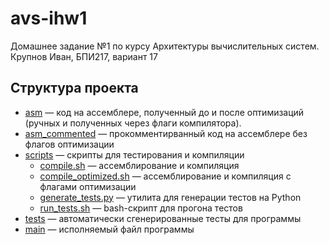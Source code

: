 # avs-ihw1

Домашнее задание №1 по курсу Архитектуры вычислительных систем.
Крупнов Иван, БПИ217, вариант 17

## Структура проекта
* [asm](https://github.com/shar3nda/avs-ihw1/tree/main/asm) — код на ассемблере, полученный до и после оптимизаций (ручных и полученных через флаги компилятора).
* [asm_commented](https://github.com/shar3nda/avs-ihw1/tree/main/asm_commented) — прокомментирванный код на ассемблере без флагов оптимизации
* [scripts](https://github.com/shar3nda/avs-ihw1/tree/main/scripts) — скрипты для тестирования и компиляции
    * [compile.sh](https://github.com/shar3nda/avs-ihw1/blob/main/scripts/compile.sh) — ассемблирование и компиляция
    * [compile_optimized.sh](https://github.com/shar3nda/avs-ihw1/blob/main/scripts/compile_optimized.sh) — ассемблирование и компиляция с флагами оптимизации
    * [generate_tests.py](https://github.com/shar3nda/avs-ihw1/blob/main/scripts/generate_tests.py) — утилита для генерации тестов на Python
    * [run_tests.sh](https://github.com/shar3nda/avs-ihw1/blob/main/scripts/run_tests.sh) — bash-скрипт для прогона тестов
* [tests](https://github.com/shar3nda/avs-ihw1/tree/main/tests) — автоматически сгенерированные тесты для программы
* [main](https://github.com/shar3nda/avs-ihw1/blob/main/main) — исполняемый файл программы